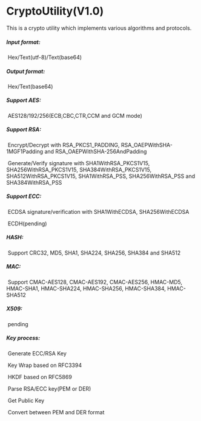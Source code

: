 # CryptoUtility(V1.0)

This is a crypto utility which implements various algorithms and protocols.

##### Input format: 

​	Hex/Text(utf-8)/Text(base64)

##### Output format:

​	Hex/Text(base64)

##### Support AES:

​	AES128/192/256(ECB,CBC,CTR,CCM and GCM mode)

##### Support RSA:

​	Encrypt/Decrypt with RSA_PKCS1_PADDING, RSA_OAEPWithSHA-1MGF1Padding and RSA_OAEPWithSHA-256AndPadding

​	Generate/Verify signature with SHA1WithRSA_PKCS1V15, SHA256WithRSA_PKCS1V15, SHA384WithRSA_PKCS1V15, SHA512WithRSA_PKCS1V15, SHA1WithRSA_PSS, SHA256WithRSA_PSS and SHA384WithRSA_PSS

##### Support ECC:

​	ECDSA signature/verification with SHA1WithECDSA, SHA256WithECDSA

​	ECDH(pending)

##### HASH:

​	Support CRC32, MD5, SHA1, SHA224, SHA256, SHA384 and SHA512

##### MAC:

​	Support CMAC-AES128, CMAC-AES192, CMAC-AES256, HMAC-MD5, HMAC-SHA1, HMAC-SHA224, HMAC-SHA256, HMAC-SHA384, HMAC-SHA512

##### X509:

​	pending

##### Key process:

​	Generate ECC/RSA Key

​	Key Wrap based on RFC3394

​	HKDF based on RFC5869

​	Parse RSA/ECC key(PEM or DER)

​	Get Public Key

​	Convert between PEM and DER format



